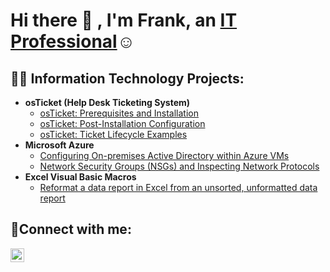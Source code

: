 <h1>Hi there 👋
, I'm Frank, an <a href="https://www.linkedin.com/in/frank-c-43656a5/">IT Professional</a>☺</h1>

<h2>👨‍💻 Information Technology Projects:</h2>

- <b>osTicket (Help Desk Ticketing System)</b>
  - [osTicket: Prerequisites and Installation](https://github.com/realflchang/osticket-prereqs)
  - [osTicket: Post-Installation Configuration](https://github.com/realflchang/post-install-config)
  - [osTicket: Ticket Lifecycle Examples](https://github.com/realflchang/ticket-lifecycle)
- <b>Microsoft Azure</b>
  - [Configuring On-premises Active Directory within Azure VMs](https://github.com/realflchang/configure-ad)
  - [Network Security Groups (NSGs) and Inspecting Network Protocols](https://github.com/realflchang/azure-network-protocols)
- <b>Excel Visual Basic Macros</b>
  - [Reformat a data report in Excel from an unsorted, unformatted data report](https://github.com/realflchang/reformat-data-report)

<h2>🤳Connect with me:</h2>

[<img align="left" alt="Frank | LinkedIn" width="22px" src="https://cdn.jsdelivr.net/npm/simple-icons@v3/icons/linkedin.svg" />][linkedin]

[linkedin]: https://linkedin.com/in/frank-c-43656a5

<!--
**realflchang/realflchang** is a ✨ _special_ ✨ repository because its `README.md` (this file) appears on your GitHub profile.

Here are some ideas to get you started:

- 🔭 I’m currently working on ...
- 🌱 I’m currently learning ...
- 👯 I’m looking to collaborate on ...
- 🤔 I’m looking for help with ...
- 💬 Ask me about ...
- 📫 How to reach me: ...
- 😄 Pronouns: ...
- ⚡ Fun fact: ...
-->
